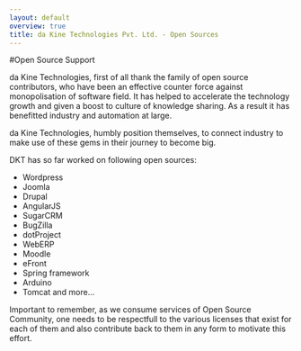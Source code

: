 ```yaml
---
layout: default
overview: true
title: da Kine Technologies Pvt. Ltd. - Open Sources
---
```


#Open Source Support

da Kine Technologies, first of all thank the family of open source contributors, who have been an effective counter force against monopolisation of software field. It has helped to accelerate the technology growth and given a boost to culture of knowledge sharing. As a result it has benefitted industry and automation at large.

da Kine Technologies, humbly position themselves, to connect industry to make use of these gems in their journey to become big.

DKT has so far worked on following open sources:

* Wordpress
* Joomla
* Drupal
* AngularJS
* SugarCRM
* BugZilla
* dotProject
* WebERP
* Moodle
* eFront
* Spring framework
* Arduino
* Tomcat
and more...

Important to remember, as we consume services of Open Source Community, one needs to be respectfull to the various licenses that exist for each of them and also contribute back to them in any form to motivate this effort.